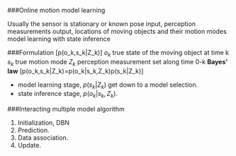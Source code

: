 ###Online motion model learning

Usually the sensor is stationary or known pose
input, perception measurements
output, locations of moving objects and their motion modes
model learning with state inference

###Formulation
\[p(o_k,s_k|Z_k)\]
$o_k$ true state of the moving object at time k
$s_k$ true motion mode
$Z_k$ perception measurement set along time 0-k
**Bayes' law**
\[p(o_k,s_k|Z_k)=p(o_k|s_k,Z_k)p(s_k|Z_k)\]
* model learning stage, $p(s_k|Z_k)$ get down to a model selection.
* state inference stage, $p(o_k|s_k,Z_k)$.

###Interacting multiple model algorithm
1. Initialization, DBN
2. Prediction. 
3. Data association. 
4. Update.